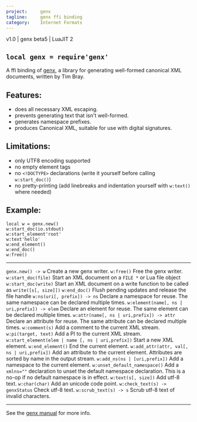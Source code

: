 ```yaml
---
project:     genx
tagline:     genx ffi binding
category:    Internet Formats
---
```


v1.0 | genx beta5 | LuaJIT 2

## `local genx = require'genx'`

A ffi binding of [genx][genx lib], a library for generating well-formed canonical XML documents, written by Tim Bray.

## Features:

  * does all necessary XML escaping.
  * prevents generating text that isn't well-formed.
  * generates namespace prefixes.
  * produces Canonical XML, suitable for use with digital signatures.

## Limitations:

  * only UTF8 encoding supported
  * no empty element tags
  * no `<!DOCTYPE>` declarations (write it yourself before calling `w:start_doc()`)
  * no pretty-printing (add linebreaks and indentation yourself with `w:text()` where needed)

## Example:

~~~{.lua}
local w = genx.new()
w:start_doc(io.stdout)
w:start_element'root'
w:text'hello'
w:end_element()
w:end_doc()
w:free()
~~~

------------------------------------------------------------ --------------------------------------------------------------------------------
`genx.new() -> w`                                            Create a new genx writer.
`w:free()`                                                   Free the genx writer.
`w:start_doc(file)`                                          Start an XML document on a `FILE *` or Lua file object
`w:start_doc(write)`                                         Start an XML document on a write function to be called as `write([s[, size]])`
`w:end_doc()`                                                Flush pending updates and release the file handle
`w:ns(uri[, prefix]) -> ns`                                  Declare a namespace for reuse. The same namespace can be declared multiple times.
`w:element(name[, ns | uri,prefix]) -> elem`                 Declare an element for reuse. The same element can be declared multiple times.
`w:attr(name[, ns | uri,prefix]) -> attr`                    Declare an attribute for reuse. The same attribute can be declared multiple times.
`w:comment(s)`                                               Add a comment to the current XML stream.
`w:pi(target, text)`                                         Add a PI to the current XML stream.
`w:start_element(elem | name [, ns | uri,prefix])`           Start a new XML element.
`w:end_element()`                                            End the current element.
`w:add_attr(attr, val[, ns | uri,prefix])`                   Add an attribute to the current element. Attributes are sorted by name in the output stream.
`w:add_ns(ns | [uri,prefix])`                                Add a namespace to the current element.
`w:unset_default_namespace()`                                Add a `xmlns=""` declaration to unset the default namespace declaration. This is a no-op if no default namespace is in effect.
`w:text(s[, size])`                                          Add utf-8 text.
`w:char(char)`                                               Add an unicode code point.
`w:check_text(s) -> genxStatus`                              Check utf-8 text.
`w:scrub_text(s) -> s`                                       Scrub utf-8 text of invalid characters.
------------------------------------------------------------ --------------------------------------------------------------------------------

See the [genx manual] for more info.

[genx lib]:    http://www.tbray.org/ongoing/When/200x/2004/02/20/GenxStatus
[genx manual]: http://www.tbray.org/ongoing/genx/docs/Guide.html
